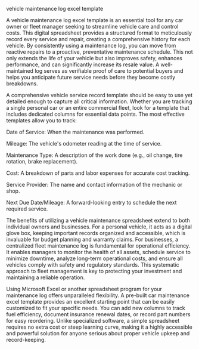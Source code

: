 vehicle maintenance log excel template


A vehicle maintenance log excel template is an essential tool for any car owner or fleet manager seeking to streamline vehicle care and control costs. This digital spreadsheet provides a structured format to meticulously record every service and repair, creating a comprehensive history for each vehicle. By consistently using a maintenance log, you can move from reactive repairs to a proactive, preventative maintenance schedule. This not only extends the life of your vehicle but also improves safety, enhances performance, and can significantly increase its resale value. A well-maintained log serves as verifiable proof of care to potential buyers and helps you anticipate future service needs before they become costly breakdowns.



A comprehensive vehicle service record template should be easy to use yet detailed enough to capture all critical information. Whether you are tracking a single personal car or an entire commercial fleet, look for a template that includes dedicated columns for essential data points. The most effective templates allow you to track:



  
Date of Service: When the maintenance was performed.

  
Mileage: The vehicle's odometer reading at the time of service.

  
Maintenance Type: A description of the work done (e.g., oil change, tire rotation, brake replacement).

  
Cost: A breakdown of parts and labor expenses for accurate cost tracking.

  
Service Provider: The name and contact information of the mechanic or shop.

  
Next Due Date/Mileage: A forward-looking entry to schedule the next required service.





The benefits of utilizing a vehicle maintenance spreadsheet extend to both individual owners and businesses. For a personal vehicle, it acts as a digital glove box, keeping important records organized and accessible, which is invaluable for budget planning and warranty claims. For businesses, a centralized fleet maintenance log is fundamental for operational efficiency. It enables managers to monitor the health of all assets, schedule service to minimize downtime, analyze long-term operational costs, and ensure all vehicles comply with safety and regulatory standards. This systematic approach to fleet management is key to protecting your investment and maintaining a reliable operation.



Using Microsoft Excel or another spreadsheet program for your maintenance log offers unparalleled flexibility. A pre-built car maintenance excel template provides an excellent starting point that can be easily customized to fit your specific needs. You can add new columns to track fuel efficiency, document insurance renewal dates, or record part numbers for easy reordering. Unlike specialized software, a simple spreadsheet requires no extra cost or steep learning curve, making it a highly accessible and powerful solution for anyone serious about proper vehicle upkeep and record-keeping.
